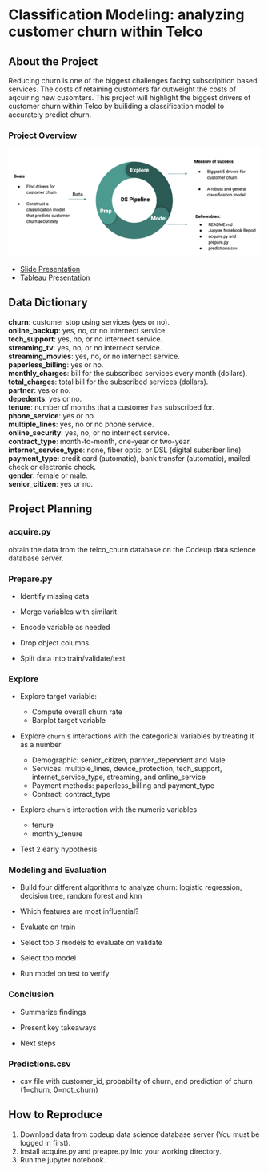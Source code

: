 # Classification Modeling: analyzing customer churn within Telco

## About the Project
Reducing churn is one of the biggest challenges facing subscripition based services. The costs of retaining customers far outweight the costs of aqcuiring new cusomters. This project will highlight the biggest drivers of customer churn within Telco by builiding a classification model to accurately predict churn.

### Project Overview

![project_overview](https://github.com/Yongliang-Shi/classification-project/blob/master/goal_slide.png)

- [Slide Presentation](https://docs.google.com/presentation/d/1-Tz2gOahfgPnrxUXUg3ajXOad044bb9LwJ7IkaCuDqw/edit?usp=sharing)
- [Tableau Presentation](https://public.tableau.com/profile/yongliang.shi#!/vizhome/ReducingChurnRatebyTargetingRightCustomers/Story1)

## Data Dictionary

**churn**: customer stop using services (yes or no).<br>
**online_backup**: yes, no, or no internect service.<br>
**tech_support**: yes, no, or no internect service.<br>
**streaming_tv**: yes, no, or no internect service.<br>
**streaming_movies**: yes, no, or no internect service.<br>
**paperless_billing**: yes or no.<br> 
**monthly_charges**: bill for the subscribed services every month (dollars).<br>
**total_charges**: total bill for the subscribed services (dollars).<br>
**partner**: yes or no.<br>
**depedents**: yes or no.<br>
**tenure**: number of months that a customer has subscribed for.<br>
**phone_service**: yes or no.<br> 
**multiple_lines**: yes, no or no phone service.<br> 
**online_security**: yes, no, or no internect service.<br>
**contract_type**: month-to-month, one-year or two-year.<br>
**internet_service_type**: none, fiber optic, or DSL (digital subsriber line).<br>
**payment_type**: credit card (automatic), bank transfer (automatic), mailed check or electronic check.<br>
**gender**: female or male.<br>
**senior_citizen**: yes or no.<br>


## Project Planning

### acquire.py

obtain the data from the telco_churn database on the Codeup data science database server. 

### Prepare.py

* Identify missing data

* Merge variables with similarit

* Encode variable as needed

* Drop object columns

* Split data into train/validate/test

### Explore

* Explore target variable:
    * Compute overall churn rate
    * Barplot target variable
    
* Explore `churn`'s interactions with the categorical variables by treating it as a number 
    * Demographic: senior_citizen, parnter_dependent and Male
    * Services: multiple_lines, device_protection, tech_support, internet_service_type, streaming, and online_service
    * Payment methods: paperless_billing and payment_type
    * Contract: contract_type
    
* Explore `churn`'s interaction with the numeric variables
    * tenure
    * monthly_tenure
    
* Test 2 early hypothesis

### Modeling and Evaluation

* Build four different algorithms to analyze churn: logistic regression, decision tree, random forest and knn

* Which features are most influential?

* Evaluate on train

* Select top 3 models to evaluate on validate

* Select top model

* Run model on test to verify

### Conclusion

* Summarize findings

* Present key takeaways

* Next steps

### Predictions.csv

* csv file with customer_id, probability of churn, and prediction of churn (1=churn, 0=not_churn)

## How to Reproduce

1. Download data from codeup data science database server (You must be logged in first).
2. Install acquire.py and preapre.py into your working directory.
3. Run the jupyter notebook. 
